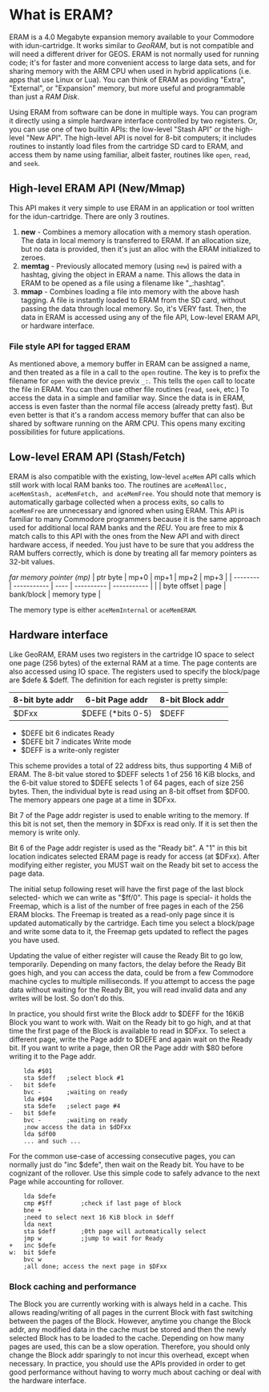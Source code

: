 What is ERAM?
=============

ERAM is a 4.0 Megabyte expansion memory available to your Commodore with idun-cartridge. It works similar to *GeoRAM*, but is not compatible and will need a different driver for GEOS. ERAM is not normally used for running code; it's for faster and more convenient access to large data sets, and for sharing memory with the ARM CPU when used in hybrid applications (i.e. apps that use Linux or Lua). You can think of ERAM as poviding "Extra", "External", or "Expansion" memory, but more useful and programmable than just a *RAM Disk*.

Using ERAM from software can be done in multiple ways. You can program it directly using a simple hardware interface controlled by two registers. Or, you can use one of two builtin APIs: the low-level "Stash API" or the high-level "New API". The high-level API is novel for 8-bit computers; it includes routines to instantly load files from the cartridge SD card to ERAM, and access them by name using familiar, albeit faster, routines like `open`, `read`, and `seek`.

## High-level ERAM API (New/Mmap)

This API makes it very simple to use ERAM in an application or tool written for the idun-cartridge. There are only 3 routines.

1. **new** - Combines a memory allocation with a memory stash operation. The data in local memory is transferred to ERAM. If an allocation size, but no data is provided, then it's just an alloc with the ERAM initialized to zeroes.
2. **memtag** - Previously allocated memory (using `new`) is paired with a hashtag, giving the object in ERAM a name. This allows the data in ERAM to be opened as a file using a filename like "_:hashtag".
3. **mmap** - Combines loading a file into memory with the above hash tagging. A file is instantly loaded to ERAM from the SD card, without passing the data through local memory. So, it's VERY fast. Then, the data in ERAM is accessed using any of the file API, Low-level ERAM API, or hardware interface.

### File style API for tagged ERAM

As mentioned above, a memory buffer in ERAM can be assigned a name, and then treated as a file in a call to the `open` routine. The key is to prefix the filename for `open` with the device previx `_:`. This tells the `open` call to locate the file in ERAM. You can then use other file routines (`read`, `seek`, etc.) To access the data in a simple and familiar way. Since the data is in ERAM, access is even faster than the normal file access (already pretty fast). But even better is that it's a random access memory buffer that can also be shared by software running on the ARM CPU. This opens many exciting possibilities for future applications.

## Low-level ERAM API (Stash/Fetch)

ERAM is also compatible with the existing, low-level `aceMem` API calls which still work with local RAM banks too. The routines are `aceMemAlloc, aceMemStash, aceMemFetch, and aceMemFree`. You should note that memory is automatically garbage collected when a process exits, so calls to `aceMemFree` are unnecessary and ignored when using ERAM. This API is familiar to many Commodore programmers because it is the same approach used for additional local RAM banks and the *REU*. You are free to mix & match calls to this API with the ones from the New API and with direct hardware access, if needed. You just have to be sure that you address the RAM buffers correctly, which is done by treating all far memory pointers as 32-bit values.

*far memory pointer (mp)*
| ptr byte | mp+0        | mp+1 | mp+2       | mp+3        |
| -------- | ----------- | ---- | ---------- | ----------- |
|          | byte offset | page | bank/block | memory type |

The memory type is either `aceMemInternal` or `aceMemERAM`.

## Hardware interface

Like GeoRAM, ERAM uses two registers in the cartridge IO space to select one page (256 bytes) of the external RAM at a time. The page contents are also accessed using IO space. The registers used to specify the block/page are $defe & $deff.  The definition for each register is pretty simple:

8-bit byte addr | 6-bit Page addr  | 8-bit Block addr
--------------  | ---------------- | -----------------
   $DFxx        | $DEFE (*bits 0-5)|      $DEFF
* $DEFE bit 6 indicates Ready
* $DEFE bit 7 indicates Write mode
* $DEFF is a write-only register

This scheme provides a total of 22 address bits, thus supporting 4 MiB of ERAM. The 8-bit value stored to $DEFF selects 1 of 256 16 KiB blocks, and the 6-bit value stored to $DEFE selects 1 of 64 pages, each of size 256 bytes. Then, the individual byte is read using an 8-bit offset from $DF00. The memory appears one page at a time in $DFxx.

Bit 7 of the Page addr register is used to enable writing to the memory. If this bit is not set, then the memory in $DFxx is read only. If it is set then the memory is write only.

Bit 6 of the Page addr register is used as the "Ready bit". A "1" in this bit location indicates selected ERAM page is ready for access (at $DFxx). After modifying either register, you MUST wait on the Ready bit set to access the page data.

The initial setup following reset will have the first page of the last block selected- which we can write as "$ff/0". This page is special- it holds the Freemap, which is a list of the number of free pages in each of the 256 ERAM blocks. The Freemap is treated as a read-only page since it is updated automatically by the cartridge. Each time you select a block/page and write some data to it, the Freemap gets updated to reflect the pages you have used.

Updating the value of either register will cause the Ready Bit to go low, temporarily. Depending on many factors, the delay before the Ready Bit goes high, and you can access the data, could be from a few Commodore machine cycles to multiple milliseconds. If you attempt to access the page data without waiting for the Ready Bit, you will read invalid data and any writes will be lost. So don't do this.

In practice, you should first write the Block addr to $DEFF for the 16KiB Block you want to work with. Wait on the Ready bit to go high, and at that time the first page of the Block is available to read in $DFxx. To select a different page, write the Page addr to $DEFE and again wait on the Ready bit. If you want to write a page, then OR the Page addr with $80 before writing it to the Page addr.

```
    lda #$01
    sta $deff   ;select block #1
-   bit $defe
    bvc -       ;waiting on ready
    lda #$04
    sta $defe   ;select page #4
-   bit $defe
    bvc -       ;waiting on ready
    ;now access the data in $dDFxx
    lda $df00
    ... and such ...
```
For the common use-case of accessing consecutive pages, you can normally just do "inc $defe", then wait on the Ready bit. You have to be cognizant of the rollover. Use this simple code to safely advance to the next Page while accounting for rollover.

```
    lda $defe
    cmp #$ff        ;check if last page of block
    bne +
    ;need to select next 16 KiB block in $deff
    lda next
    sta $deff       ;0th page will automatically select
    jmp w           ;jump to wait for Ready
+   inc $defe
w:  bit $defe
    bvc w
    ;all done; access the next page in $DFxx
```
### Block caching and performance

The Block you are currently working with is always held in a cache. This allows reading/writing of all pages in the current Block with fast switching between the pages of the Block. However, anytime you change the Block addr, any modified data in the cache must be stored and then the newly selected Block has to be loaded to the cache. Depending on how many pages are used, this can be a slow operation. Therefore, you should only change the Block addr sparingly to not incur this overhead, except when necessary. In practice, you should use the APIs provided in order to get good performance without having to worry much about caching or deal with the hardware interface.
